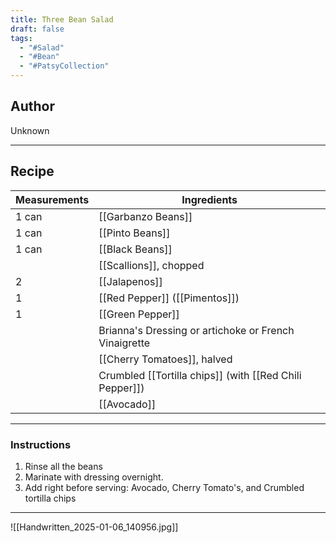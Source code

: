 ```yaml
---
title: Three Bean Salad
draft: false
tags:
  - "#Salad"
  - "#Bean"
  - "#PatsyCollection"
---
```

## Author
Unknown
___
## Recipe

| Measurements | Ingredients                                             |
| :----------- | ------------------------------------------------------- |
| 1 can        | [[Garbanzo Beans]]                                      |
| 1 can        | [[Pinto Beans]]                                         |
| 1 can        | [[Black Beans]]                                         |
|              | [[Scallions]], chopped                                  |
| 2            | [[Jalapenos]]                                           |
| 1            | [[Red Pepper]] ([[Pimentos]])                           |
| 1            | [[Green Pepper]]                                        |
|              | Brianna's Dressing or artichoke or French Vinaigrette   |
|              | [[Cherry Tomatoes]], halved                             |
|              | Crumbled [[Tortilla chips]] (with [[Red Chili Pepper]]) |
|              | [[Avocado]]<br>                                         |

___
### Instructions
1. Rinse all the beans
2. Marinate with dressing overnight.
3. Add right before serving: Avocado, Cherry Tomato's, and Crumbled tortilla chips

___
![[Handwritten_2025-01-06_140956.jpg]]